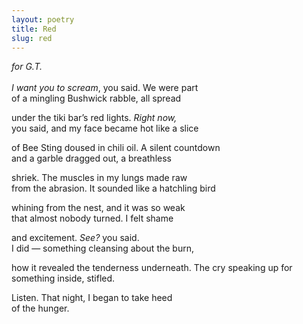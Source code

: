 ```yaml
---
layout: poetry
title: Red
slug: red
---
```

_for G.T._<br>
<br>
_I want you to scream_, you said. We were part<br>
of a mingling Bushwick rabble, all spread<br>

under the tiki bar’s red lights. _Right now,_<br>
you said, and my face became hot like a slice<br>

of Bee Sting doused in chili oil. A silent countdown<br>
and a garble dragged out, a breathless<br>

shriek. The muscles in my lungs made raw<br>
from the abrasion. It sounded like a hatchling bird<br>

whining from the nest, and it was so weak<br>
that almost nobody turned. I felt shame<br>

and excitement. _See?_ you said.<br>
I did — something cleansing about the burn,<br>

how it revealed the tenderness underneath.
The cry speaking up for something inside, stifled.<br> 

Listen. That night, I began to take heed<br>
of the hunger.<br>
